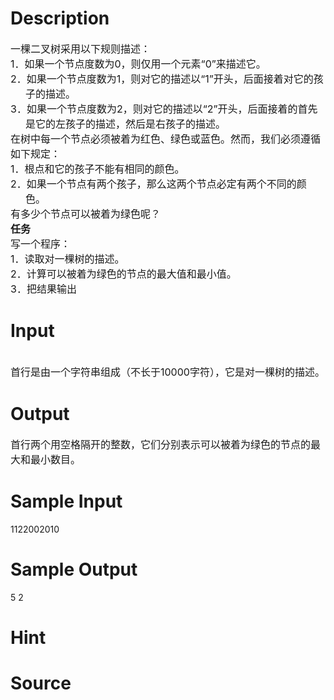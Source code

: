 
# Description

<div class="content"><div><span style="font-size: medium">一棵二叉树采用以下规则描述：</span></div>
<div style="margin-left: 18pt; text-indent: -18pt"><span style="font-size: medium">1．如果一个节点度数为0，则仅用一个元素“0”来描述它。</span></div>
<div style="margin-left: 18pt; text-indent: -18pt"><span style="font-size: medium">2．如果一个节点度数为1，则对它的描述以“1”开头，后面接着对它的孩子的描述。</span></div>
<div style="margin-left: 18pt; text-indent: -18pt"><span style="font-size: medium">3．如果一个节点度数为2，则对它的描述以“2”开头，后面接着的首先是它的左孩子的描述，然后是右孩子的描述。</span></div>
<div><span style="font-size: medium">在树中每一个节点必须被着为红色、绿色或蓝色。然而，我们必须遵循如下规定：</span></div>
<div style="margin-left: 18pt; text-indent: -18pt"><span style="font-size: medium">1．根点和它的孩子不能有相同的颜色。</span></div>
<div style="margin-left: 18pt; text-indent: -18pt"><span style="font-size: medium">2．如果一个节点有两个孩子，那么这两个节点必定有两个不同的颜色。</span></div>
<div><span style="font-size: medium">有多少个节点可以被着为绿色呢？</span></div>
<div style="margin: auto 0cm"><span style="font-size: medium"><b>任务</b></span></div>
<div><span style="font-size: medium">写一个程序：</span></div>
<div style="margin-left: 18pt; text-indent: -18pt"><span style="font-size: medium">1．读取对一棵树的描述。</span></div>
<div style="margin-left: 18pt; text-indent: -18pt"><span style="font-size: medium">2．计算可以被着为绿色的节点的最大值和最小值。</span></div>
<div style="margin-left: 18pt; text-indent: -18pt"><span style="font-size: medium">3．把结果输出 </span></div></div>

# Input

<div class="content"><div style="margin: auto 0cm"> </div>
<div><span style="font-size: medium">首行是由一个字符串组成（不长于10000字符），它是对一棵树的描述。</span></div></div>

# Output

<div class="content"><div><span style="font-size: medium">首行两个用空格隔开的整数，它们分别表示可以被着为绿色的节点的最大和最小数目。</span></div></div>

# Sample Input

<div class="content"><span class="sampledata">1122002010<br/>
</span></div>

# Sample Output

<div class="content"><span class="sampledata">5 2<br/>
</span></div>

# Hint

<div class="content"><p></p></div>

# Source

<div class="content"><p><a href="problemset.php?search="></a></p></div>

